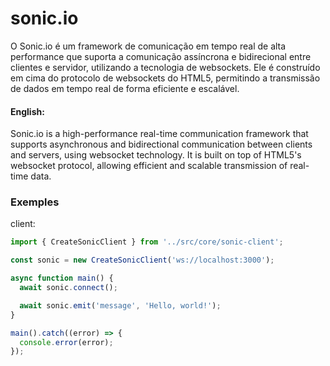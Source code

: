 # sonic.io
O Sonic.io é um framework de comunicação em tempo real de alta performance que suporta a comunicação assíncrona e bidirecional entre clientes e servidor, utilizando a tecnologia de websockets. Ele é construído em cima do protocolo de websockets do HTML5, permitindo a transmissão de dados em tempo real de forma eficiente e escalável.
#### English:
Sonic.io is a high-performance real-time communication framework that supports asynchronous and bidirectional communication between clients and servers, using websocket technology. It is built on top of HTML5's websocket protocol, allowing efficient and scalable transmission of real-time data.




### Exemples

client:

```ts
import { CreateSonicClient } from '../src/core/sonic-client';

const sonic = new CreateSonicClient('ws://localhost:3000');

async function main() {
  await sonic.connect();

  await sonic.emit('message', 'Hello, world!');
}

main().catch((error) => {
  console.error(error);
});

```
